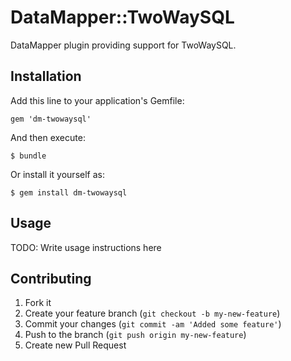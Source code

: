 # DataMapper::TwoWaySQL

DataMapper plugin providing support for TwoWaySQL.

## Installation

Add this line to your application's Gemfile:

    gem 'dm-twowaysql'

And then execute:

    $ bundle

Or install it yourself as:

    $ gem install dm-twowaysql

## Usage

TODO: Write usage instructions here

## Contributing

1. Fork it
2. Create your feature branch (`git checkout -b my-new-feature`)
3. Commit your changes (`git commit -am 'Added some feature'`)
4. Push to the branch (`git push origin my-new-feature`)
5. Create new Pull Request
